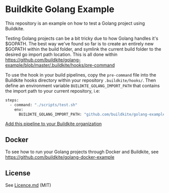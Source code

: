 # Buildkite Golang Example

This repository is an example on how to test a Golang project using Buildkite.

Testing Golang projects can be a bit tricky due to how Golang handles it's
$GOPATH. The best way we've found so far is to create an entirely new $GOPATH
within the build folder, and symlink the current build folder to the desired go
import path location. This is all done within
https://github.com/buildkite/golang-example/blob/master/.buildkite/hooks/pre-command

To use the hook in your build pipelines, copy the `pre-command` file into the
Buildkite hooks directory within your repository `.buildkite/hooks/`. Then
define an environment variable `BUILDKTE_GOLANG_IMPORT_PATH` that contains the
import path to your current repository, i.e:

```bash
steps:
  - command: "./scripts/test.sh"
    env:
      BUILDKTE_GOLANG_IMPORT_PATH: "github.com/buildkite/golang-example"
```

[Add this pipeline to your Buildkite organization](https://buildkite.com/new)

## Docker

To see how to run your Golang projects through Docker and Buildkite, see https://github.com/buildkite/golang-docker-example

## License

See [Licence.md](Licence.md) (MIT)
